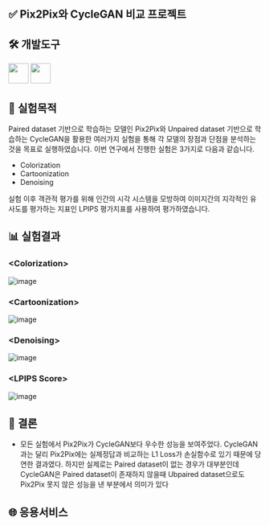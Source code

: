 ## ✅ Pix2Pix와 CycleGAN 비교 프로젝트


## 🛠️ 개발도구
<img src="https://upload.wikimedia.org/wikipedia/commons/c/c3/Python-logo-notext.svg" width="40"> <img src="https://upload.wikimedia.org/wikipedia/commons/1/10/PyTorch_logo_icon.svg" width="40">


## 📝 실험목적
Paired dataset 기반으로 학습하는 모델인 Pix2Pix와 Unpaired dataset 기반으로 학습하는 CycleGAN을 활용한 여러가지 실험을 통해 각 모델의 장점과 단점을 분석하는 것을 목표로 실행하였습니다. 이번 연구에서 진행한 실험은 3가지로 다음과 같습니다.
- Colorization
- Cartoonization
- Denoising

실험 이후 객관적 평가를 위해 인간의 시각 시스템을 모방하여 이미지간의 지각적인 유사도를 평가하는 지표인 LPIPS 평가지표를 사용하여 평가하였습니다.

## 📊 실험결과
### \<Colorization\>
![image](https://github.com/user-attachments/assets/8a34d0a4-a650-49a9-810f-2898af74ccd5)

### \<Cartoonization\>
![image](https://github.com/user-attachments/assets/f37b7403-9e6c-4100-9279-4d1c78ef04d5)

### \<Denoising\>
![image](https://github.com/user-attachments/assets/bdaef6a7-7d35-47e0-a66a-c5184451fc03)

### \<LPIPS Score\>
![image](https://github.com/user-attachments/assets/b96e6919-491e-4ed1-9553-8b4cd0c94512)


## 📌 결론
- 모든 실험에서 Pix2Pix가 CycleGAN보다 우수한 성능을 보여주었다. CycleGAN과는 달리 Pix2Pix에는 실제정답과 비교하는 L1 Loss가 손실함수로 있기 때문에 당연한 결과였다.  하지만 실제로는 Paired dataset이 없는 경우가 대부분인데 CycleGAN은 Paired dataset이 존재하지 않을때 Ubpaired dataset으로도 Pix2Pix 못지 않은 성능을 낸 부분에서 의미가 있다

## 🌐 응용서비스
